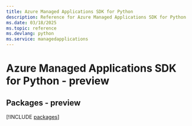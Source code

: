 ```yaml
---
title: Azure Managed Applications SDK for Python
description: Reference for Azure Managed Applications SDK for Python
ms.date: 03/18/2025
ms.topic: reference
ms.devlang: python
ms.service: managedapplications
---
```

# Azure Managed Applications SDK for Python - preview
## Packages - preview
[!INCLUDE [packages](managed-applications-index.md)]